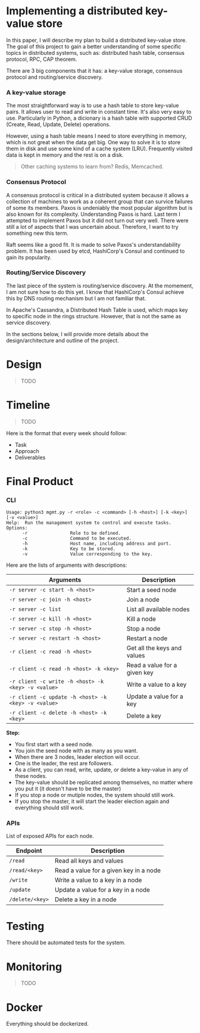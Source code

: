 # Implementing a distributed key-value store

In this paper, I will describe my plan to build a distributed key-value store.
The goal of this project to gain a better understanding of some specific topics
in distributed systems, such as: distributed hash table, consensus protocol,
RPC, CAP theorem.

There are 3 big components that it has: a key-value storage, consensus
protocol and routing/service discovery.

### A key-value storage

The most straightforward way is to use a hash table to store key-value pairs.
It allows user to read and write in constant time. It's also very easy to use.
Particularly in Python, a dicionary is a hash table with supported CRUD 
(Create, Read, Update, Delete) operations.

However, using a hash table means I need to store everything in memory, which
is not great when the data get big. One way to solve it is to store them in
disk and use some kind of a cache system (LRU). Frequently visited data is kept in
memory and the rest is on a disk.

> Other caching systems to learn from? Redis, Memcached.

### Consensus Protocol

A consensus protocol is critical in a distributed system because it allows a
collection of machines to work as a coherent group that can survice failures of
some its members. Paxos is undeniably the most popular algorithm but is also
known for its complexity. Understanding Paxos is hard. Last term I attempted to
implement Paxos but it did not turn out very well. There were still a lot of 
aspects that I was uncertain about. Therefore, I want to try something new this
term.

Raft seems like a good fit. It is made to solve Paxos's understandability
problem. It has been used by etcd, HashiCorp's Consul and continued to gain its
popularity.

### Routing/Service Discovery

The last piece of the system is routing/service discovery. At the momement,
I am not sure how to do this yet. I know that HashiCorp's Consul achieve this 
by DNS routing mechanism but I am not familiar that.

In Apache's Cassandra, a Distributed Hash Table is used, which maps key to
specific node in the rings structure. However, that is not the same as service
discovery.


In the sections below, I will provide more details about the
design/architecture and outline of the project.


# Design

> TODO

# Timeline

> TODO

Here is the format that every week should follow:
- Task
- Approach
- Deliverables


# Final Product

### CLI
```
Usage: python3 mgmt.py -r <role> -c <command> [-h <host>] [-k <key>] [-v <value>]
Help:  Run the management system to control and execute tasks.
Options:
      -r                Role to be defined.
      -c                Command to be executed.
      -h                Host name, including address and port.
      -k                Key to be stored.
      -v                Value corresponding to the key.
```

Here are the lists of arguments with descriptions:

Arguments | Description
-- | --
`-r server -c start -h <host>` | Start a seed node
`-r server -c join -h <host>` | Join a node
`-r server -c list` | List all available nodes
`-r server -c kill -h <host>` | Kill a node
`-r server -c stop -h <host>` | Stop a node
`-r server -c restart -h <host>` | Restart a node
`-r client -c read -h <host>` | Get all the keys and values
`-r client -c read -h <host> -k <key>` | Read a value for a given key
`-r client -c write -h <host> -k <key> -v <value>` | Write a value to a key
`-r client -c update -h <host> -k <key> -v <value>` | Update a value for a key
`-r client -c delete -h <host> -k <key>` | Delete a key

**Step:**
- You first start with a seed node.
- You join the seed node with as many as you want.
- When there are 3 nodes, leader election will occur.
- One is the leader, the rest are followers.
- As a client, you can read, write, update, or delete a key-value in any of these
nodes.
- The key-value should be replicated among themselves, no matter where you put it
(it doesn't have to be the master)
- If you stop a node or mutiple nodes, the system should still work.
- If you stop the master, it will start the leader election again and everything
should still work.


### APIs

List of exposed APIs for each node.

Endpoint | Description
-- | --
`/read` | Read all keys and values
`/read/<key>` | Read a value for a given key in a node
`/write` | Write a value to a key in a node
`/update` | Update a value for a key in a node
`/delete/<key>` | Delete a key in a node


# Testing

There should be automated tests for the system.


# Monitoring

> TODO


# Docker

Everything should be dockerized.
